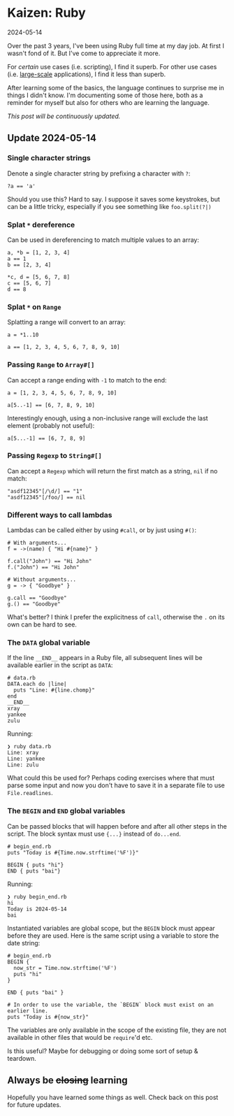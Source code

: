 # Kaizen: Ruby

2024-05-14

Over the past 3 years, I've been using Ruby full time at my day job. At first I wasn't fond of it. But I've come to appreciate it more.

For _certain_ use cases (i.e. scripting), I find it superb. For other use cases (i.e. [large-scale](https://railsatscale.com/) applications), I find it less than superb.

After learning some of the basics, the language continues to surprise me in things I didn't know. I'm documenting some of those here, both as a reminder for myself but also for others who are learning the language.

*This post will be continuously updated.*

## Update 2024-05-14

### Single character strings

Denote a single character string by prefixing a character with `?`:

<pre><code class="language-ruby">?a == 'a'</code></pre>

Should you use this? Hard to say. I suppose it saves some keystrokes, but can be a little tricky, especially if you see something like `foo.split(?|)`

### Splat `*` dereference

Can be used in dereferencing to match multiple values to an array:

<pre><code class="language-ruby">a, *b = [1, 2, 3, 4]
a == 1
b == [2, 3, 4]

*c, d = [5, 6, 7, 8]
c == [5, 6, 7]
d == 8
</code></pre>

### Splat `*` on `Range`

Splatting a range will convert to an array:

<pre><code class="language-ruby">a = *1..10

a == [1, 2, 3, 4, 5, 6, 7, 8, 9, 10]
</code></pre>

### Passing `Range` to `Array#[]`

Can accept a range ending with `-1` to match to the end:

<pre><code class="language-ruby">a = [1, 2, 3, 4, 5, 6, 7, 8, 9, 10]

a[5..-1] == [6, 7, 8, 9, 10]</code></pre>

Interestingly enough, using a non-inclusive range will exclude the last element (probably not useful):

<pre><code class="language-ruby">a[5...-1] == [6, 7, 8, 9]</code></pre>


### Passing `Regexp` to `String#[]`

Can accept a `Regexp` which will return the first match as a string, `nil` if no match:

<pre><code class="language-ruby">"asdf12345"[/\d/] == "1"
"asdf12345"[/foo/] == nil
</code></pre>

### Different ways to call lambdas

Lambdas can be called either by using `#call`, or by just using `#()`:

<pre><code class="language-ruby"># With arguments...
f = ->(name) { "Hi #{name}" }

f.call("John") == "Hi John"
f.("John") == "Hi John"

# Without arguments...
g = -> { "Goodbye" }

g.call == "Goodbye"
g.() == "Goodbye"
</code></pre>

What's better? I think I prefer the explicitness of `call`, otherwise the `.` on its own can be hard to see.

### The `DATA` global variable

If the line `__END__` appears in a Ruby file, all subsequent lines will be available earlier in the script as `DATA`:

<pre><code class="language-ruby"># data.rb
DATA.each do |line|
  puts "Line: #{line.chomp}"
end
__END__
xray
yankee
zulu
</code></pre>

Running:

<pre><code class="language-bash">❯ ruby data.rb
Line: xray
Line: yankee
Line: zulu
</code></pre>

What could this be used for? Perhaps coding exercises where that must parse some input and now you don't have to save it in a separate file to use `File.readlines`.

### The `BEGIN` and `END` global variables

Can be passed blocks that will happen before and after all other steps in the script. The block syntax must use `{...}` instead of `do...end`.

<pre><code class="language-ruby"># begin_end.rb
puts "Today is #{Time.now.strftime('%F')}"

BEGIN { puts "hi"}
END { puts "bai"}
</code></pre>

Running:

<pre><code class="language-bash">❯ ruby begin_end.rb
hi
Today is 2024-05-14
bai
</code></pre> 

Instantiated variables are global scope, but the `BEGIN` block must appear before they are used. Here is the same script using a variable to store the date string:

<pre><code class="language-ruby"># begin_end.rb
BEGIN {
  now_str = Time.now.strftime('%F')
  puts "hi"
}

END { puts "bai" }

# In order to use the variable, the `BEGIN` block must exist on an earlier line.
puts "Today is #{now_str}"
</code></pre>

The variables are only available in the scope of the existing file, they are not available in other files that would be `require`'d etc.

Is this useful? Maybe for debugging or doing some sort of setup & teardown.

## Always be <strike>closing</strike> learning

Hopefully you have learned some things as well. Check back on this post for future updates.
